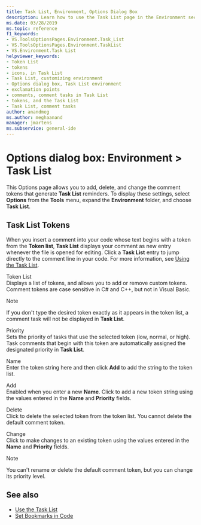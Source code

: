 ```yaml
---
title: Task List, Environment, Options Dialog Box
description: Learn how to use the Task List page in the Environment section to add, delete, and change the comment tokens that generate Task List reminders.
ms.date: 03/28/2019
ms.topic: reference
f1_keywords:
- VS.ToolsOptionsPages.Environment.Task_List
- VS.ToolsOptionsPages.Environment.TaskList
- VS.Environment.Task List
helpviewer_keywords:
- Token List
- tokens
- icons, in Task List
- Task List, customizing environment
- Options dialog box, Task List environment
- exclamation points
- comments, comment tasks in Task List
- tokens, and the Task List
- Task List, comment tasks
author: anandmeg
ms.author: meghaanand
manager: jmartens
ms.subservice: general-ide
---
```

# Options dialog box: Environment \> Task List


This Options page allows you to add, delete, and change the comment tokens that generate **Task List** reminders. To display these settings, select **Options** from the **Tools** menu, expand the **Environment** folder, and choose **Task List**.

## Task List Tokens

When you insert a comment into your code whose text begins with a token from the **Token list**, **Task List** displays your comment as new entry whenever the file is opened for editing. Click a **Task List** entry to jump directly to the comment line in your code. For more information, see [Using the Task List](../../ide/using-the-task-list.md).

Token List\
Displays a list of tokens, and allows you to add or remove custom tokens. Comment tokens are case sensitive in C# and C++, but not in Visual Basic.

> [!NOTE]
> If you don't type the desired token exactly as it appears in the token list, a comment task will not be displayed in **Task List**.

Priority\
Sets the priority of tasks that use the selected token (low, normal, or high). Task comments that begin with this token are automatically assigned the designated priority in **Task List**.

Name\
Enter the token string here and then click **Add** to add the string to the token list.

Add\
Enabled when you enter a new **Name**. Click to add a new token string using the values entered in the **Name** and **Priority** fields.

Delete\
Click to delete the selected token from the token list. You cannot delete the default comment token.

Change\
Click to make changes to an existing token using the values entered in the **Name** and **Priority** fields.

> [!NOTE]
> You can't rename or delete the default comment token, but you can change its priority level.

## See also

- [Use the Task List](../../ide/using-the-task-list.md)
- [Set Bookmarks in Code](../../ide/setting-bookmarks-in-code.md)
